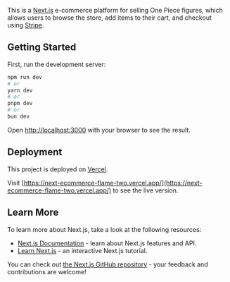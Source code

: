 This is a [Next.js](https://nextjs.org/) e-commerce platform for selling One Piece figures, which allows users to browse the store, add items to their cart, and checkout using [Stripe](https://stripe.com/).

## Getting Started

First, run the development server:

```bash
npm run dev
# or
yarn dev
# or
pnpm dev
# or
bun dev
```

Open [http://localhost:3000](http://localhost:3000) with your browser to see the result.

## Deployment

This project is deployed on [Vercel](https://vercel.com/).

Visit [https://next-ecommerce-flame-two.vercel.app/](https://next-ecommerce-flame-two.vercel.app/) to see the live version.


## Learn More

To learn more about Next.js, take a look at the following resources:

- [Next.js Documentation](https://nextjs.org/docs) - learn about Next.js features and API.
- [Learn Next.js](https://nextjs.org/learn) - an interactive Next.js tutorial.

You can check out [the Next.js GitHub repository](https://github.com/vercel/next.js/) - your feedback and contributions are welcome!